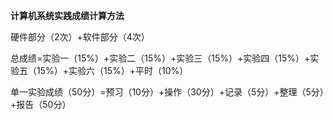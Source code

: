 **计算机系统实践成绩计算方法**

硬件部分（2次）+软件部分（4次）

总成绩=实验一（15%）+实验二（15%）+实验三（15%）+实验四（15%）+实验五（15%）+实验六（15%）+平时（10%）

单一实验成绩（50分）=预习（10分）+操作（30分）+记录（5分）+整理（5分）+报告（50分）